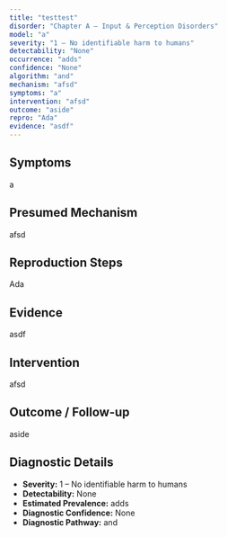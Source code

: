 ```yaml
---
title: "testtest"
disorder: "Chapter A – Input & Perception Disorders"
model: "a"
severity: "1 – No identifiable harm to humans"
detectability: "None"
occurrence: "adds"
confidence: "None"
algorithm: "and"
mechanism: "afsd"
symptoms: "a"
intervention: "afsd"
outcome: "aside"
repro: "Ada"
evidence: "asdf"
---
```


## Symptoms

a

## Presumed Mechanism

afsd

## Reproduction Steps

Ada

## Evidence

asdf

## Intervention

afsd

## Outcome / Follow-up

aside

## Diagnostic Details

- **Severity:** 1 – No identifiable harm to humans
- **Detectability:** None
- **Estimated Prevalence:** adds
- **Diagnostic Confidence:** None
- **Diagnostic Pathway:** and
